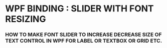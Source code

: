 # WPF BINDING : SLIDER WITH FONT RESIZING
### HOW TO MAKE FONT SLIDER TO INCREASE DECREASE SIZE OF TEXT CONTROL IN WPF FOR LABEL OR TEXTBOX OR GRID ETC.
